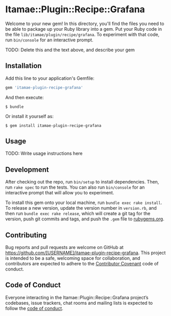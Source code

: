 # Itamae::Plugin::Recipe::Grafana

Welcome to your new gem! In this directory, you'll find the files you need to be able to package up your Ruby library into a gem. Put your Ruby code in the file `lib/itamae/plugin/recipe/grafana`. To experiment with that code, run `bin/console` for an interactive prompt.

TODO: Delete this and the text above, and describe your gem

## Installation

Add this line to your application's Gemfile:

```ruby
gem 'itamae-plugin-recipe-grafana'
```

And then execute:

    $ bundle

Or install it yourself as:

    $ gem install itamae-plugin-recipe-grafana

## Usage

TODO: Write usage instructions here

## Development

After checking out the repo, run `bin/setup` to install dependencies. Then, run `rake spec` to run the tests. You can also run `bin/console` for an interactive prompt that will allow you to experiment.

To install this gem onto your local machine, run `bundle exec rake install`. To release a new version, update the version number in `version.rb`, and then run `bundle exec rake release`, which will create a git tag for the version, push git commits and tags, and push the `.gem` file to [rubygems.org](https://rubygems.org).

## Contributing

Bug reports and pull requests are welcome on GitHub at https://github.com/[USERNAME]/itamae-plugin-recipe-grafana. This project is intended to be a safe, welcoming space for collaboration, and contributors are expected to adhere to the [Contributor Covenant](http://contributor-covenant.org) code of conduct.

## Code of Conduct

Everyone interacting in the Itamae::Plugin::Recipe::Grafana project’s codebases, issue trackers, chat rooms and mailing lists is expected to follow the [code of conduct](https://github.com/[USERNAME]/itamae-plugin-recipe-grafana/blob/master/CODE_OF_CONDUCT.md).
